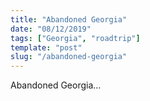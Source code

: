 ```yaml
---
title: "Abandoned Georgia"
date: "08/12/2019"
tags: ["Georgia", "roadtrip"]
template: "post"
slug: "/abandoned-georgia"
---
```

Abandoned Georgia...
